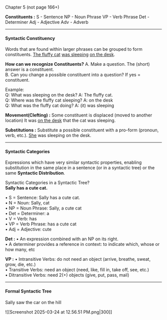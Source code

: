 Chapter 5 (not page 166+)

**Constituents :**
	S - Sentence
	NP - Noun Phrase
	VP - Verb Phrase
	Det - Determiner
	Adj - Adjective
	Adv - Adverb


---
#### Syntactic Constituency

Words that are found within larger phrases can be grouped to form constituents.
<u>The fluffy cat</u> <u>was sleeping</u> <u>on the desk</u>.

**How can we recognize Constituents?**
A. Make a question. The (short) answer is a constituent.  
B. Can you change a possible constituent into a question? If yes = constituent.

Example:  
	Q: What was sleeping on the desk? A: The fluffy cat.  
	Q: Where was the fluffy cat sleeping? A: on the desk  
	Q: What was the fluffy cat doing? A: (it) was sleeping



**Movement(Clefting) :**
Some constituent is displaced (moved to another location)
	It was <u>on the desk</u> that the cat was sleeping.

**Substitutions :** 
Substitute a possible constituent with a pro-form (pronoun, verb, etc.).
	<u>She</u> was sleeping on the desk.



---
#### Syntactic Categories

Expressions which have very similar syntactic properties, enabling substitution in the same place in a sentence (or in a syntactic tree) or the same **Syntactic Distribution**.

Syntactic Categories in a Syntactic Tree?  
	**Sally has a cute cat.**  

• S = Sentence: Sally has a cute cat.  
• N = Noun: Sally, cat  
• NP = Noun Phrase: Sally, a cute cat  
• Det = Determiner: a  
• V = Verb: has  
• VP = Verb Phrase: has a cute cat  
• Adj = Adjective: cute

**Det :**
• An expression combined with an NP on its right.  
• A determiner provides a reference in context: to indicate which, whose or how many, etc

**VP :**
• Intransitive Verbs: do not need an object (arrive, breathe, sweat, grow, die, etc.)  
• Transitive Verbs: need an object (need, like, fill in, take off, see, etc.)  
• Ditransitive Verbs: need 2(+) objects (give, put, pass, mail)


---
#### Formal Syntactic Tree

Sally saw the car on the hill

![[Screenshot 2025-03-24 at 12.56.51 PM.png|300]]

